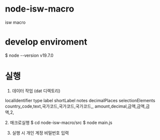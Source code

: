 # node-isw-macro
isw macro


# develop enviroment
$ node --version
v19.7.0

# 실행
1. 데이터 작업 (dat 디렉토리)
<p>
localIdentifier	type	label	shortLabel	notes	decimalPlaces	selectionElements
country_code,text,국가코드,국가코드,국가코드,,
amount,decimal,금액,금액,금액,2,
<p>
2. 매크로실행
$ cd node-isw-macro/src
$ node main.js

3. 실행 시 개인 계정 비밀번호 입력
